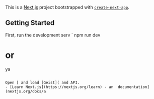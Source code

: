 This is a [Next.js](https://nextjs.org) project bootstrapped with [`create-next-app`](https://nextjs.org/docs/app/api-reference/cli/create-next-app).

## Getting Started

First, run the development serv
`
npm run dev
# or
ya
```

Open [ and load [Geist]( and API.
- [Learn Next.js](https://nextjs.org/learn) - an  documentation](nextjs.org/docs/a
